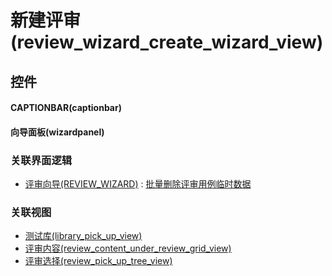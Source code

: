 # 新建评审(review_wizard_create_wizard_view)  <!-- {docsify-ignore-all} -->



## 控件
#### CAPTIONBAR(captionbar)
#### 向导面板(wizardpanel)


### 关联界面逻辑
  * [评审向导(REVIEW_WIZARD)](module/TestMgmt/review_wizard) : [批量删除评审用例临时数据](module/TestMgmt/review_wizard/uilogic/remove_batch_temp)

### 关联视图
  * [测试库(library_pick_up_view)](app/view/library_pick_up_view)
  * [评审内容(review_content_under_review_grid_view)](app/view/review_content_under_review_grid_view)
  * [评审选择(review_pick_up_tree_view)](app/view/review_pick_up_tree_view)

<script>
 const { createApp } = Vue
  createApp({
    data() {
      return {

      }
    }
  }).use(ElementPlus).mount('#app')
</script>